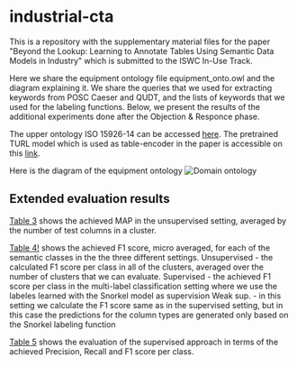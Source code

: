 # industrial-cta

This is a repository with the supplementary material files for the paper "Beyond the Lookup: Learning to Annotate Tables Using Semantic Data Models in Industry" which is submitted to the ISWC In-Use Track. 


Here we share the equipment ontology file equipment_onto.owl and the diagram explaining it. We share the queries that we used for extracting keywords from POSC Caeser and QUDT, and the lists of keywords that we used for the labeling functions. Below, we present the results of the additional experiments done after the Objection & Responce phase.

The upper ontology ISO 15926-14 can be accessed [here](https://rds.posccaesar.org/ontology/lis14/ont/core/).
The pretrained TURL model which is used as table-encoder in the paper is accessible on this [link](https://github.com/sunlab-osu/TURL).

Here is the diagram of the equipment ontology
![Domain ontology](https://user-images.githubusercontent.com/10827830/167885189-0772edc9-73f8-4ab6-ae07-4acf2a9fc682.png)

## Extended evaluation results

[Table 3](https://user-images.githubusercontent.com/10827830/175645684-f40c23c3-d106-43c9-9f95-d0b68d5eb901.png) shows the achieved MAP in the unsupervised setting, averaged by the number of test columns in a cluster.  


[Table 4!](https://user-images.githubusercontent.com/10827830/175647212-3f14f966-ada2-477e-bd19-6bb25ee1d5da.png) shows the achieved F1 score, micro averaged, for each of the semantic classes in the the three different settings.
Unsupervised - the calculated F1 score per class in all of the clusters, averaged over the number of clusters that we can evaluate.
Supervised - the achieved F1 score per class in the multi-label classification setting where we use the labeles learned with the Snorkel model as supervision
Weak sup. - in this setting we calculate the F1 score same as in the supervised setting, but in this case the predictions for the column types are generated only based on the Snorkel labeling function

[Table 5](https://user-images.githubusercontent.com/10827830/175645743-a1b80b88-51ec-418e-9655-2bf32cd0a1a4.png) shows the evaluation of the supervised approach in terms of the achieved Precision, Recall and F1 score per class.


